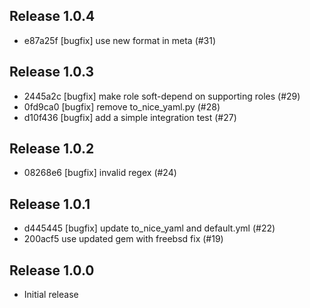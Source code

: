 ## Release 1.0.4

* e87a25f [bugfix] use new format in meta (#31)

## Release 1.0.3

* 2445a2c [bugfix] make role soft-depend on supporting roles (#29)
* 0fd9ca0 [bugfix] remove to_nice_yaml.py (#28)
* d10f436 [bugfix] add a simple integration test (#27)


## Release 1.0.2

* 08268e6 [bugfix] invalid regex (#24)

## Release 1.0.1

* d445445 [bugfix] update to_nice_yaml and default.yml (#22)
* 200acf5 use updated gem with freebsd fix (#19)

## Release 1.0.0

* Initial release
